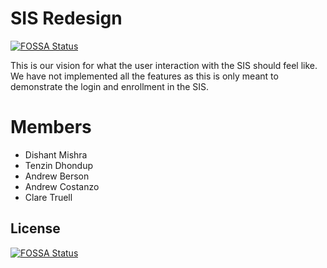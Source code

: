 # SIS Redesign
[![FOSSA Status](https://app.fossa.io/api/projects/git%2Bgithub.com%2Fdamishra%2FSISReDesign.svg?type=shield)](https://app.fossa.io/projects/git%2Bgithub.com%2Fdamishra%2FSISReDesign?ref=badge_shield)

This is our vision for what the user interaction with the SIS should feel like. We have not implemented all the features as this is only meant to demonstrate the login and enrollment in the SIS.

# Members
+ Dishant Mishra
+ Tenzin Dhondup
+ Andrew Berson
+ Andrew Costanzo
+ Clare Truell


## License
[![FOSSA Status](https://app.fossa.io/api/projects/git%2Bgithub.com%2Fdamishra%2FSISReDesign.svg?type=large)](https://app.fossa.io/projects/git%2Bgithub.com%2Fdamishra%2FSISReDesign?ref=badge_large)